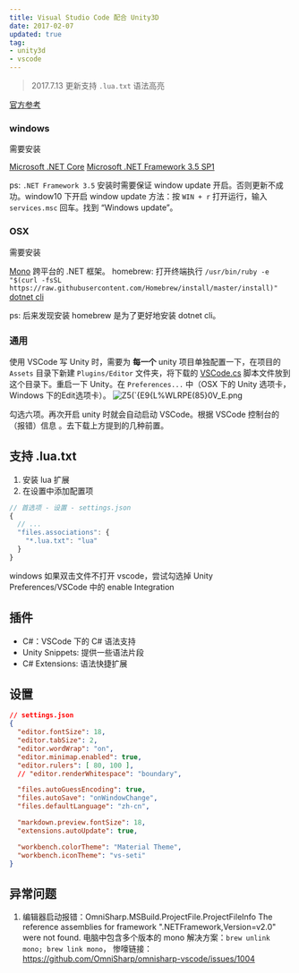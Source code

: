 ```yaml
---
title: Visual Studio Code 配合 Unity3D
date: 2017-02-07
updated: true
tag:
- unity3d
- vscode
---
```


> 2017.7.13 更新支持 `.lua.txt` 语法高亮

[官方参考](http://code.visualstudio.com/Docs/runtimes/unity) 

### windows
需要安装

[Microsoft .NET Core](https://www.microsoft.com/net/download/core)
[Microsoft .NET Framework 3.5 SP1](https://www.microsoft.com/net/download/framework)

ps:  `.NET Framework 3.5`  安装时需要保证 window update 开启。否则更新不成功。window10 下开启 window update 方法：按 `WIN + r` 打开运行，输入 `services.msc` 回车。找到 “Windows update”。

### OSX

需要安装

[Mono](http://www.mono-project.com/download/#download-mac) 跨平台的 .NET 框架。
homebrew: 打开终端执行 `/usr/bin/ruby -e "$(curl -fsSL https://raw.githubusercontent.com/Homebrew/install/master/install)"` 
[dotnet cli](https://github.com/dotnet/cli)

ps: 后来发现安装 homebrew 是为了更好地安装 dotnet cli。

### 通用

使用 VSCode 写 Unity 时，需要为 **每一个** unity 项目单独配置一下，在项目的 `Assets` 目录下新建 `Plugins/Editor` 文件夹，将下载的 [VSCode.cs](https://raw.githubusercontent.com/dotBunny/VSCode/master/Plugins/Editor/VSCode.cs) 脚本文件放到这个目录下。重启一下 Unity。在 `Preferences...` 中（OSX 下的 Unity 选项卡，Windows 下的Edit选项卡）。
![Z5(`{E9{L%WLRPE(85}0V_E.png](http://upload-images.jianshu.io/upload_images/711226-db6535159d5adae6.png?imageMogr2/auto-orient/strip%7CimageView2/2/w/1240)

勾选六项。再次开启 unity 时就会自动启动 VSCode。根据 VSCode 控制台的（报错）信息  。去下载上方提到的几种前置。

## 支持 .lua.txt

1. 安装 lua 扩展
2. 在设置中添加配置项

``` javascript
// 首选项 - 设置 - settings.json
{
  // ...
  "files.associations": {
    "*.lua.txt": "lua"
  }
}
```

windows 如果双击文件不打开 vscode，尝试勾选掉 Unity Preferences/VSCode 中的 enable Integration



## 插件

- C#：VSCode 下的 C# 语法支持
- Unity Snippets: 提供一些语法片段
- C# Extensions: 语法快捷扩展

## 设置
``` json
// settings.json
{
  "editor.fontSize": 18,
  "editor.tabSize": 2,
  "editor.wordWrap": "on",
  "editor.minimap.enabled": true,
  "editor.rulers": [ 80, 100 ],
  // "editor.renderWhitespace": "boundary",

  "files.autoGuessEncoding": true,
  "files.autoSave": "onWindowChange",
  "files.defaultLanguage": "zh-cn",

  "markdown.preview.fontSize": 18,
  "extensions.autoUpdate": true,

  "workbench.colorTheme": "Material Theme",
  "workbench.iconTheme": "vs-seti"
}


```

## 异常问题

1. 编辑器启动报错：OmniSharp.MSBuild.ProjectFile.ProjectFileInfo The reference assemblies for framework ".NETFramework,Version=v2.0" were not found.
电脑中包含多个版本的 mono
解决方案：`brew unlink mono; brew link mono`，
惨嚎链接：https://github.com/OmniSharp/omnisharp-vscode/issues/1004